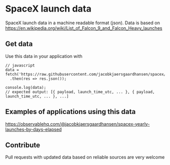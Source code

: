 # SpaceX launch data
SpaceX launch data in a machine readable format (json). Data is based on https://en.wikipedia.org/wiki/List_of_Falcon_9_and_Falcon_Heavy_launches

## Get data
Use this data in your application with
```
// javascript
data = fetch('https://raw.githubusercontent.com/jacobkjaersgaardhansen/spacex/main/launches.json')
  .then(res => res.json());
  
console.log(data);
// expected output: [{ payload, launch_time_utc, ... }, { payload, launch_time_utc, ... }, ...]
```
## Examples of applications using this data
https://observablehq.com/@jacobkjaersgaardhansen/spacex-yearly-launches-by-days-elapsed

## Contribute
Pull requests with updated data based on reliable sources are very welcome
